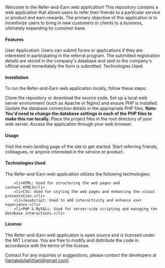 Welcome to the Refer-and-Earn web application!
This repository contains a web application that allows users to refer their friends to a particular service or product and earn rewards. The primary objective of this application is to incentivize users to bring in new customers or clients to a business, ultimately expanding its customer base.

<h4>Features</h4>
User Application: Users can  submit forms or applications if they are interested in participating in the referral program. The submitted  registration details are stored in the company's database and sent to the company's official email immediately the form is submitted.
Technologies Used

<h4>Installation</h4>
To run the Refer-and-Earn web application locally, follow these steps:

Clone the repository or download the source code.
Set up a local web server environment (such as Apache or Nginx) and ensure PHP is installed.
Update the database connection details in the appropriate PHP files.
<b>Note: You'd need to change the database settings in each of the PHP files to make this run locally.</b>
Place the project files in the root directory of your web server.
Access the application through your web browser.

<h4>Usage</h4>
Visit the main landing page of the site to get started.
Start referring friends, colleagues, or anyone interested in the service or product.


<h4>Technologies Used</h4>
The Refer-and-Earn web application utilizes the following technologies:

    
        <li>HTML: Used for structuring the web pages and content.HTML5</li>
        <li>CSS: Used for styling the web pages and enhancing the visual presentation.</li>
        <li>JavaScript: Used to add interactivity and enhance user experience.</li>
        <li>PHP & MySQLi: Used for server-side scripting and managing the database interactions.</li>
        

<h4>License</h4>
The Refer-and-Earn web application is open source and is licensed under the MIT License. You are free to modify and distribute the code in accordance with the terms of the license.

Contact
For any inquiries or suggestions, please contact the developers at [iamabdullahitijani@gmail.com].